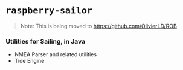 # `raspberry-sailor`

> Note: This is being moved to <https://github.com/OlivierLD/ROB>

### Utilities for Sailing, in Java

- NMEA Parser and related utilities
- Tide Engine
